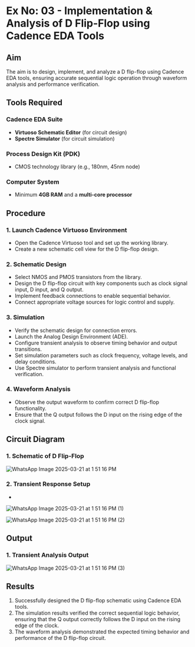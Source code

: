 # Ex No: 03 - Implementation & Analysis of D Flip-Flop using Cadence EDA Tools

## Aim
The aim is to design, implement, and analyze a D flip-flop using Cadence EDA tools, ensuring accurate sequential logic operation through waveform analysis and performance verification.

## Tools Required

### Cadence EDA Suite
- **Virtuoso Schematic Editor** (for circuit design)
- **Spectre Simulator** (for circuit simulation)

### Process Design Kit (PDK)
- CMOS technology library (e.g., 180nm, 45nm node)

### Computer System
- Minimum **4GB RAM** and a **multi-core processor**

## Procedure

### 1. Launch Cadence Virtuoso Environment
- Open the Cadence Virtuoso tool and set up the working library.
- Create a new schematic cell view for the D flip-flop design.

### 2. Schematic Design
- Select NMOS and PMOS transistors from the library.
- Design the D flip-flop circuit with key components such as clock signal input, D input, and Q output.
- Implement feedback connections to enable sequential behavior.
- Connect appropriate voltage sources for logic control and supply.

### 3. Simulation
- Verify the schematic design for connection errors.
- Launch the Analog Design Environment (ADE).
- Configure transient analysis to observe timing behavior and output transitions.
- Set simulation parameters such as clock frequency, voltage levels, and delay conditions.
- Use Spectre simulator to perform transient analysis and functional verification.

### 4. Waveform Analysis
- Observe the output waveform to confirm correct D flip-flop functionality.
- Ensure that the Q output follows the D input on the rising edge of the clock signal.

## Circuit Diagram

### 1. Schematic of D Flip-Flop
![WhatsApp Image 2025-03-21 at 1 51 16 PM](https://github.com/user-attachments/assets/ab04cde1-4b63-442c-a819-cac9d30af612)

### 2. Transient Response Setup
*
![WhatsApp Image 2025-03-21 at 1 51 16 PM (1)](https://github.com/user-attachments/assets/14d8d17a-37db-434c-ac94-089c2b8f5b34)


![WhatsApp Image 2025-03-21 at 1 51 16 PM (2)](https://github.com/user-attachments/assets/41cb16e5-dbfb-457c-a69c-0982b9245f89)


## Output

### 1. Transient Analysis Output
![WhatsApp Image 2025-03-21 at 1 51 16 PM (3)](https://github.com/user-attachments/assets/943aaf28-385d-46c4-9654-892cf965413a)


## Results
1. Successfully designed the D flip-flop schematic using Cadence EDA tools.
2. The simulation results verified the correct sequential logic behavior, ensuring that the Q output correctly follows the D input on the rising edge of the clock.
3. The waveform analysis demonstrated the expected timing behavior and performance of the D flip-flop circuit.
